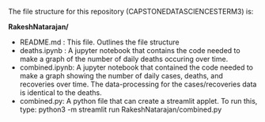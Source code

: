 The file structure for this repository (CAPSTONEDATASCIENCESTERM3) is:

**RakeshNatarajan/**
* README.md : This file. Outlines the file structure
* deaths.ipynb : A jupyter notebook that contains the code needed to make a graph of the number of daily deaths occuring over time.
* combined.ipynb: A jupyter notebook that contained the code needed to make a graph showing the number of daily cases, deaths, and recoveries over time. The data-processing for the cases/recoveries data is identical to the deaths.
* combined.py: A python file that can create a streamlit applet. To run this, type: python3 -m streamlit run RakeshNatarajan/combined.py
